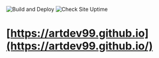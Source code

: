 ![Build and Deploy](https://github.com/artdev99/artdev99.github.io/actions/workflows/main.yml/badge.svg?branch=main&event=push)
![Check Site Uptime](https://github.com/artdev99/artdev99.github.io/actions/workflows/uptime.yml/badge.svg?branch=main&event=push)

# [https://artdev99.github.io](https://artdev99.github.io/)
